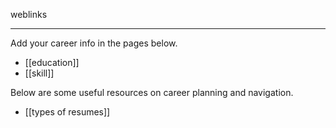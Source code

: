 weblinks 
___
Add your career info in the pages below.

- [[education]]
- [[skill]]

Below are some useful resources on career planning and navigation.

- [[types of resumes]]

